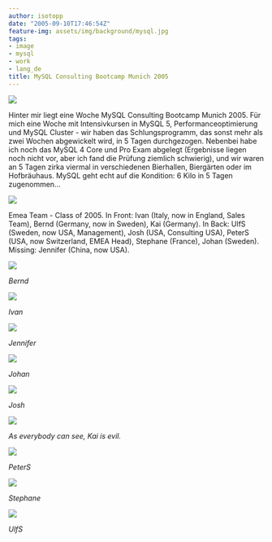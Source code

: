 ```yaml
---
author: isotopp
date: "2005-09-10T17:46:54Z"
feature-img: assets/img/background/mysql.jpg
tags:
- image
- mysql
- work
- lang_de
title: MySQL Consulting Bootcamp Munich 2005
---
```


![](/uploads/mysql_bootcamp/bootcamp.jpg)

Hinter mir liegt eine Woche MySQL Consulting Bootcamp Munich 2005. 
Für mich eine Woche mit Intensivkursen in MySQL 5, Performanceoptimierung und MySQL Cluster - wir haben das Schlungsprogramm, das sonst mehr als zwei Wochen abgewickelt wird, in 5 Tagen durchgezogen.
Nebenbei habe ich noch das MySQL 4 Core und Pro Exam abgelegt (Ergebnisse liegen noch nicht vor, aber ich fand die Prüfung ziemlich schwierig), und wir waren an 5 Tagen zirka viermal in verschiedenen Bierhallen, Biergärten oder im Hofbräuhaus. 
MySQL geht echt auf die Kondition: 6 Kilo in 5 Tagen zugenommen...

![](/uploads/mysql_bootcamp/emea_team.jpg)

Emea Team - Class of 2005.
In Front: Ivan (Italy, now in England, Sales Team), Bernd (Germany, now in Sweden), Kai (Germany). 
In Back: UlfS (Sweden, now USA, Management), Josh (USA, Consulting USA), PeterS (USA, now Switzerland, EMEA Head), Stephane (France), Johan (Sweden).
Missing: Jennifer (China, now USA).

![](/uploads/mysql_bootcamp/bernd.jpg)

*Bernd*

![](/uploads/mysql_bootcamp/ivan.jpg)

*Ivan*

![](/uploads/mysql_bootcamp/jennifer.jpg)

*Jennifer*

![](/uploads/mysql_bootcamp/johan.jpg)

*Johan*

![](/uploads/mysql_bootcamp/josh.jpg)

*Josh*

![](/uploads/mysql_bootcamp/kai.jpg)

*As everybody can see, Kai is evil.*

![](/uploads/mysql_bootcamp/peters.jpg)

*PeterS*

![](/uploads/mysql_bootcamp/stephane.jpg)

*Stephane*

![](/uploads/mysql_bootcamp/ulfs.jpg)

*UlfS*
